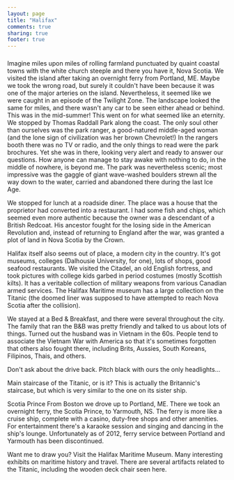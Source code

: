 ```yaml
---
layout: page
title: "Halifax"
comments: true
sharing: true
footer: true
---
```

<h3><em></em></h3>
Imagine miles upon miles of rolling farmland punctuated by quaint coastal towns with the white church steeple and there you have it, Nova Scotia. We visited the island after taking an overnight ferry from Portland, ME. Maybe we took the wrong road, but surely it couldn't have been because it was one of the major arteries on the island. Nevertheless, it seemed like we were caught in an episode of the Twilight Zone. The landscape looked the same for miles, and there wasn't any car to be seen either ahead or behind. This was in the mid-summer! This went on for what seemed like an eternity. We stopped by Thomas Raddall Park along the coast. The only soul other than ourselves was the park ranger, a good-natured middle-aged woman (and the lone sign of civilization was her brown Chevrolet!) In the rangers booth there was no TV or radio, and the only things to read were the park brochures. Yet she was in there, looking very alert and ready to answer our questions. How anyone can manage to stay awake with nothing to do, in the middle of nowhere, is beyond me. The park was nevertheless scenic; most impressive was the gaggle of giant wave-washed boulders strewn all the way down to the water, carried and abandoned there during the last Ice Age.

We stopped for lunch at a roadside diner. The place was a house that the proprietor had converted into a restaurant. I had some fish and chips, which seemed even more authentic because the owner was a descendant of a British Redcoat. His ancestor fought for the losing side in the American Revolution and, instead of returning to England after the war, was granted a plot of land in Nova Scotia by the Crown.

Halifax itself also seems out of place, a modern city in the country. It's got museums, colleges (Dalhousie University, for one), lots of shops, good seafood restaurants. We visited the Citadel, an old English fortress, and took pictures with college kids garbed in period costumes (mostly Scottish kilts). It has a veritable collection of military weapons from various Canadian armed services. The Halifax Maritime museum has a large collection on the Titanic (the doomed liner was supposed to have attempted to reach Nova Scotia after the collision).

We stayed at a Bed & Breakfast, and there were several throughout the city. The family that ran the B&B was pretty friendly and talked to us about lots of things. Turned out the husband was in Vietnam in the 60s. People tend to associate the Vietnam War with America so that it's sometimes forgotten that others also fought there, including Brits, Aussies, South Koreans, Filipinos, Thais, and others.

Don't ask about the drive back. Pitch black with ours the only headlights...

Main staircase of the Titanic, or is it? This is actually the Britannic's staircase, but which is very similar to the one on its sister ship.

Scotia Prince
From Boston we drove up to Portland, ME. There we took an overnight ferry, the Scotia Prince, to Yarmouth, NS. The ferry is more like a cruise ship, complete with a casino, duty-free shops and other amenities. For entertainment there's a karaoke session and singing and dancing in the ship's lounge.  Unfortunately as of 2012, ferry service between Portland and Yarmouth has been discontinued.

Want me to draw you?
Visit the Halifax Maritime Museum. Many interesting exhibits on maritime history and travel. There are several artifacts related to the Titanic, including the wooden deck chair seen here.

